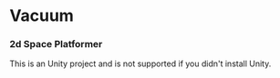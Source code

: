 # Vacuum
### 2d Space Platformer

This is an Unity project and is not supported if you didn't install Unity.
